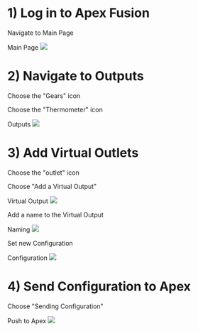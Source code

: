 # 1) Log in to Apex Fusion

Navigate to Main Page

Main Page ![](C:\Users\Max.DESKTOP-KPBM0FK\Desktop\Github\Apex\Untitiled-2.tiff=250x)



# 2) Navigate to Outputs

Choose the "Gears" icon

Choose the "Thermometer" icon

Outputs  ![](C:\Users\Max.DESKTOP-KPBM0FK\Desktop\Github\Apex\Untitiled-3.tiff=250x)



# 3) Add Virtual Outlets

Choose the "outlet" icon

Choose "Add a Virtual Output"

Virtual Output  ![](C:\Users\Max.DESKTOP-KPBM0FK\Desktop\Github\Apex\Untitled-4.tiff=250x)

Add a name to the Virtual Output

Naming  ![](C:\Users\Max.DESKTOP-KPBM0FK\Desktop\Github\Apex\Untitled-5.tiff=250x)

Set new Configuration

Configuration  ![](C:\Users\Max.DESKTOP-KPBM0FK\Desktop\Github\Apex\Untitled-7.tiff=250x)

# 4) Send Configuration to Apex

Choose "Sending Configuration"

Push to Apex  ![](C:\Users\Max.DESKTOP-KPBM0FK\Desktop\Github\Apex\Untitled-6.tiff=250x)
